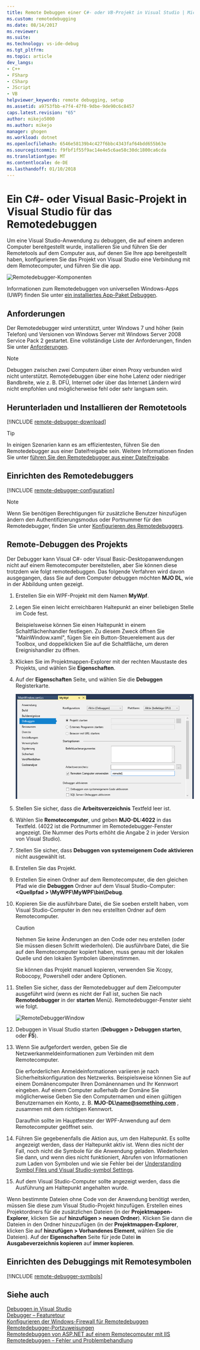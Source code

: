 ```yaml
---
title: Remote Debuggen einer C#- oder VB-Projekt in Visual Studio | Microsoft Docs
ms.custom: remotedebugging
ms.date: 08/14/2017
ms.reviewer: 
ms.suite: 
ms.technology: vs-ide-debug
ms.tgt_pltfrm: 
ms.topic: article
dev_langs:
- C++
- FSharp
- CSharp
- JScript
- VB
helpviewer_keywords: remote debugging, setup
ms.assetid: a9753fbb-e7f4-47f0-9dbe-9de90c6c8457
caps.latest.revision: "65"
author: mikejo5000
ms.author: mikejo
manager: ghogen
ms.workload: dotnet
ms.openlocfilehash: 6546e58139b4c427f6bbc4343faf64bdd655b63e
ms.sourcegitcommit: f9fbf1f55f9ac14e4e5c6ae58c30dc1800ca6cda
ms.translationtype: MT
ms.contentlocale: de-DE
ms.lasthandoff: 01/10/2018
---
```

# <a name="remote-debugging-a-c-or-visual-basic-project-in-visual-studio"></a>Ein C#- oder Visual Basic-Projekt in Visual Studio für das Remotedebuggen
Um eine Visual Studio-Anwendung zu debuggen, die auf einem anderen Computer bereitgestellt wurde, installieren Sie und führen Sie der Remotetools auf dem Computer aus, auf denen Sie Ihre app bereitgestellt haben, konfigurieren Sie das Projekt von Visual Studio eine Verbindung mit dem Remotecomputer, und führen Sie die app.

![Remotedebugger-Komponenten](../debugger/media/remote-debugger-client-apps.png "Remote_debugger_components")
  
Informationen zum Remotedebuggen von universellen Windows-Apps (UWP) finden Sie unter [ein installiertes App-Paket Debuggen](debug-installed-app-package.md).

## <a name="requirements"></a>Anforderungen

Der Remotedebugger wird unterstützt, unter Windows 7 und höher (kein Telefon) und Versionen von Windows Server mit Windows Server 2008 Service Pack 2 gestartet. Eine vollständige Liste der Anforderungen, finden Sie unter [Anforderungen](../debugger/remote-debugging.md#requirements_msvsmon).

> [!NOTE]
> Debuggen zwischen zwei Computern über einen Proxy verbunden wird nicht unterstützt. Remotedebuggen über eine hohe Latenz oder niedriger Bandbreite, wie z. B. DFÜ, Internet oder über das Internet Ländern wird nicht empfohlen und möglicherweise fehl oder sehr langsam sein.
  
## <a name="download-and-install-the-remote-tools"></a>Herunterladen und Installieren der Remotetools

[!INCLUDE [remote-debugger-download](../debugger/includes/remote-debugger-download.md)]

> [!TIP]
> In einigen Szenarien kann es am effizientesten, führen Sie den Remotedebugger aus einer Dateifreigabe sein. Weitere Informationen finden Sie unter [führen Sie den Remotedebugger aus einer Dateifreigabe](../debugger/remote-debugging.md#fileshare_msvsmon).
  
## <a name="BKMK_setup"></a>Einrichten des Remotedebuggers

[!INCLUDE [remote-debugger-configuration](../debugger/includes/remote-debugger-configuration.md)]

> [!NOTE]
> Wenn Sie benötigen Berechtigungen für zusätzliche Benutzer hinzufügen ändern den Authentifizierungsmodus oder Portnummer für den Remotedebugger, finden Sie unter [Konfigurieren des Remotedebuggers](../debugger/remote-debugging.md#configure_msvsmon).
  
## <a name="remote_csharp"></a>Remote-Debuggen des Projekts
Der Debugger kann Visual C#- oder Visual Basic-Desktopanwendungen nicht auf einem Remotecomputer bereitstellen, aber Sie können diese trotzdem wie folgt remotedebuggen. Das folgende Verfahren wird davon ausgegangen, dass Sie auf dem Computer debuggen möchten **MJO DL**, wie in der Abbildung unten gezeigt.
  
1.  Erstellen Sie ein WPF-Projekt mit dem Namen **MyWpf**.  
  
2.  Legen Sie einen leicht erreichbaren Haltepunkt an einer beliebigen Stelle im Code fest.  
  
     Beispielsweise können Sie einen Haltepunkt in einem Schaltflächenhandler festlegen. Zu diesem Zweck öffnen Sie "MainWindow.xaml", fügen Sie ein Button-Steuerelement aus der Toolbox, und doppelklicken Sie auf die Schaltfläche, um deren Ereignishandler zu öffnen.
  
3.  Klicken Sie im Projektmappen-Explorer mit der rechten Maustaste des Projekts, und wählen Sie **Eigenschaften**.  
  
4.  Auf der **Eigenschaften** Seite, und wählen Sie die **Debuggen** Registerkarte.  
  
     ![RemoteDebuggerCSharp](../debugger/media/remotedebuggercsharp.png "RemoteDebuggerCSharp")  
  
5.  Stellen Sie sicher, dass die **Arbeitsverzeichnis** Textfeld leer ist.  
  
6.  Wählen Sie **Remotecomputer**, und geben **MJO-DL:4022** in das Textfeld. (4022 ist die Portnummer im Remotedebugger-Fenster angezeigt. Die Nummer des Ports erhöht die Angabe 2 in jeder Version von Visual Studio).
  
7.  Stellen Sie sicher, dass **Debuggen von systemeigenem Code aktivieren** nicht ausgewählt ist.  
  
8.  Erstellen Sie das Projekt.  
  
9. Erstellen Sie einen Ordner auf dem Remotecomputer, die den gleichen Pfad wie die **Debuggen** Ordner auf dem Visual Studio-Computer:  **\<Quellpfad > \MyWPF\MyWPF\bin\Debug**.  
  
10. Kopieren Sie die ausführbare Datei, die Sie soeben erstellt haben, vom Visual Studio-Computer in den neu erstellten Ordner auf dem Remotecomputer.
  
    > [!CAUTION]
    >  Nehmen Sie keine Änderungen an den Code oder neu erstellen (oder Sie müssen diesen Schritt wiederholen). Die ausführbare Datei, die Sie auf den Remotecomputer kopiert haben, muss genau mit der lokalen Quelle und den lokalen Symbolen übereinstimmen.

    Sie können das Projekt manuell kopieren, verwenden Sie Xcopy, Robocopy, Powershell oder andere Optionen.
  
11. Stellen Sie sicher, dass der Remotedebugger auf dem Zielcomputer ausgeführt wird (wenn es nicht der Fall ist, suchen Sie nach **Remotedebugger** in der **starten** Menü). Remotedebugger-Fenster sieht wie folgt.  
  
     ![RemoteDebuggerWindow](../debugger/media/remotedebuggerwindow.png "RemoteDebuggerWindow")  
  
12. Debuggen in Visual Studio starten (**Debuggen > Debuggen starten**, oder **F5**).  
  
13. Wenn Sie aufgefordert werden, geben Sie die Netzwerkanmeldeinformationen zum Verbinden mit dem Remotecomputer.  
  
     Die erforderlichen Anmeldeinformationen variieren je nach Sicherheitskonfiguration des Netzwerks. Beispielsweise können Sie auf einem Domänencomputer Ihren Domänennamen und Ihr Kennwort eingeben. Auf einem Computer außerhalb der Domäne Sie möglicherweise Geben Sie den Computernamen und einen gültigen Benutzernamen ein Konto, z. B.  **MJO-DL\name@something.com** , zusammen mit dem richtigen Kennwort.

     Daraufhin sollte im Hauptfenster der WPF-Anwendung auf dem Remotecomputer geöffnet sein.
  
14. Führen Sie gegebenenfalls die Aktion aus, um den Haltepunkt. Es sollte angezeigt werden, dass der Haltepunkt aktiv ist. Wenn dies nicht der Fall, noch nicht die Symbole für die Anwendung geladen. Wiederholen Sie dann, und wenn dies nicht funktioniert, Abrufen von Informationen zum Laden von Symbolen und wie sie Fehler bei der [Understanding Symbol Files und Visual Studio-symbol Settings](http://blogs.msdn.com/b/visualstudioalm/archive/2015/01/05/understanding-symbol-files-and-visual-studio-s-symbol-settings.aspx).
  
15. Auf dem Visual Studio-Computer sollte angezeigt werden, dass die Ausführung am Haltepunkt angehalten wurde.
  
 Wenn bestimmte Dateien ohne Code von der Anwendung benötigt werden, müssen Sie diese zum Visual Studio-Projekt hinzufügen. Erstellen eines Projektordners für die zusätzlichen Dateien (in der **Projektmappen-Explorer**, klicken Sie auf **hinzufügen > neuen Ordner**). Klicken Sie dann die Dateien in den Ordner hinzuzufügen (in der **Projektmappen-Explorer**, klicken Sie auf **hinzufügen > Vorhandenes Element**, wählen Sie die Dateien). Auf der **Eigenschaften** Seite für jede Datei **in Ausgabeverzeichnis kopieren** auf **immer kopieren**.

## <a name="set-up-debugging-with-remote-symbols"></a>Einrichten des Debuggings mit Remotesymbolen 

[!INCLUDE [remote-debugger-symbols](../debugger/includes/remote-debugger-symbols.md)]  
  
## <a name="see-also"></a>Siehe auch  
 [Debuggen in Visual Studio](../debugger/index.md)  
 [Debugger – Featuretour](../debugger/debugger-feature-tour.md)   
 [Konfigurieren der Windows-Firewall für Remotedebuggen](../debugger/configure-the-windows-firewall-for-remote-debugging.md)   
 [Remotedebugger-Portzuweisungen](../debugger/remote-debugger-port-assignments.md)   
 [Remotedebuggen von ASP.NET auf einem Remotecomputer mit IIS](../debugger/remote-debugging-aspnet-on-a-remote-iis-computer.md)  
 [Remotedebuggen – Fehler und Problembehandlung](../debugger/remote-debugging-errors-and-troubleshooting.md)